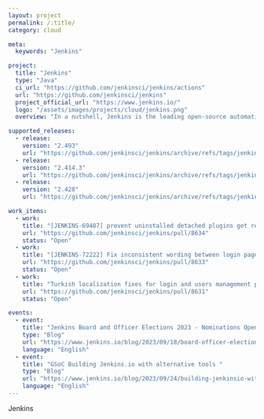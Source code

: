 ```yaml
---
layout: project
permalink: /:title/
category: cloud

meta:
  keywords: "Jenkins"

project:
  title: "Jenkins"
  type: "Java"
  ci_url: "https://github.com/jenkinsci/jenkins/actions"
  url: "https://github.com/jenkinsci/jenkins"
  project_official_url: "https://www.jenkins.io/"
  logo: "/assets/images/projects/cloud/jenkins.png"
  overview: "In a nutshell, Jenkins is the leading open-source automation server. Built with Java, it provides over 1,800 plugins to support automating virtually anything, so that humans can spend their time doing things machines cannot."

supported_releases:
  - release:
    version: "2.493"
    url: "https://github.com/jenkinsci/jenkins/archive/refs/tags/jenkins-2.429.tar.gz"
  - release:
    version: "2.414.3"
    url: "https://github.com/jenkinsci/jenkins/archive/refs/tags/jenkins-2.414.3.tar.gz"
  - release:
    version: "2.428"
    url: "https://github.com/jenkinsci/jenkins/archive/refs/tags/jenkins-2.428.tar.gz"

work_items:
  - work:
    title: "[JENKINS-69487] prevent uninstalled detached plugins get reinstalled #8634"
    url: "https://github.com/jenkinsci/jenkins/pull/8634"
    status: "Open"
  - work:
    title: "[JENKINS-72222] Fix inconsistent wording between login page and security configuration #8633"
    url: "https://github.com/jenkinsci/jenkins/pull/8633"
    status: "Open"
  - work:
    title: "Turkish localization fixes for login and users management pages #8631"
    url: "https://github.com/jenkinsci/jenkins/pull/8631"
    status: "Open"

events:
  - event:
    title: "Jenkins Board and Officer Elections 2023 - Nominations Open"
    type: "Blog"
    url: "https://www.jenkins.io/blog/2023/09/18/board-officer-election-announcement/"
    language: "English"
  - event:
    title: "GSoC Building Jenkins.io with alternative tools "
    type: "Blog"
    url: "https://www.jenkins.io/blog/2023/09/24/building-jenkinsio-with-alternative-tools/"
    language: "English"
---
```


<p>Jenkins</p>
